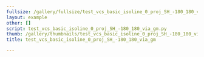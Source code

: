 ```yaml
---
fullsize: /gallery/fullsize/test_vcs_basic_isoline_0_proj_SH_-180_180_via_gm.png
layout: example
other: []
script: test_vcs_basic_isoline_0_proj_SH_-180_180_via_gm.py
thumb: /gallery/thumbnails/test_vcs_basic_isoline_0_proj_SH_-180_180_via_gm.png
title: test_vcs_basic_isoline_0_proj_SH_-180_180_via_gm

---
```

